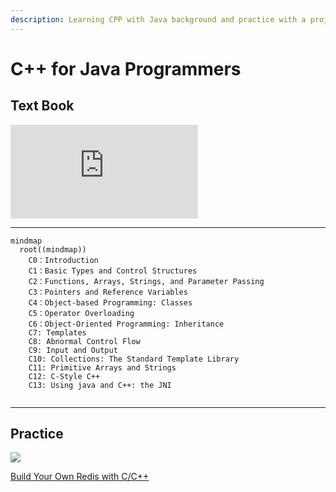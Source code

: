 ```yaml
---
description: Learning CPP with Java background and practice with a project
---
```

# C++ for Java Programmers

## Text Book

![](https://ia804604.us.archive.org/BookReader/BookReaderPreview.php?id=cforjavaprogramm0000weis&subPrefix=cforjavaprogramm0000weis&itemPath=/24/items/cforjavaprogramm0000weis&server=ia804604.us.archive.org&page=leaf1&fail=preview&&scale=4&rotate=0)

***

```mermaid
mindmap
  root((mindmap))
    C0：Introduction
    C1：Basic Types and Control Structures
    C2：Functions, Arrays, Strings, and Parameter Passing
    C3：Pointers and Reference Variables
    C4：Object-based Programming: Classes
    C5：Operator Overloading
    C6：Object-Oriented Programming: Inheritance
    C7: Templates
    C8: Abnormal Control Flow
    C9: Input and Output
    C10: Collections: The Standard Template Library
    C11: Primitive Arrays and Strings
    C12: C-Style C++
    C13: Using java and C++: the JNI
 
```

***

## Practice

![](https://build-your-own.org/redis/img/book_byor_cover_1024.jpg)

[Build Your Own Redis with C/C++](https://build-your-own.org/redis/)



